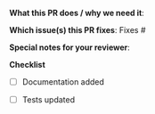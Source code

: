 <!--  Thanks for sending a pull request!  Before submitting:

1. Read our CONTRIBUTING.md guide
2. Name your PR as `<Feature Area>: Describe your change`. 
  a. Do not end the title with punctuation. It will be added in the changelog.
  b. Start with an imperative verb. Example: Fix the latency between System A and System B.
  c. Use sentence case, not title case.
  d. Use a complete phrase or sentence. The PR title will appear in a changelog, so help other people understand what your change will be.
3. Rebase your PR if it gets out of sync with master
4. If changing the Helm chart, please ensure the chart version is increased per semantic versioning (https://semver.org)
-->

**What this PR does / why we need it**:

**Which issue(s) this PR fixes**:
Fixes #<issue number>

**Special notes for your reviewer**:

**Checklist**
- [ ] Documentation added
- [ ] Tests updated

